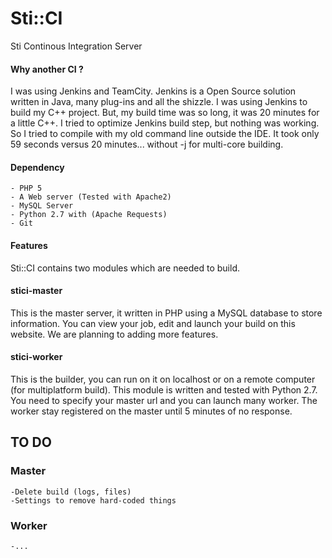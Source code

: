 Sti::CI
==========
Sti Continous Integration Server

#### Why another CI ?

I was using Jenkins and TeamCity. 
Jenkins is a Open Source solution written in Java, many plug-ins and all the shizzle. 
I was using Jenkins to build my C++ project.
But, my build time was so long, it was 20 minutes for a little C++.
I tried to optimize Jenkins build step, but nothing was working.
So I tried to compile with my old command line outside the IDE.
It took only 59 seconds versus 20 minutes... without -j for multi-core building.


#### Dependency

	- PHP 5
	- A Web server (Tested with Apache2)
	- MySQL Server
	- Python 2.7 with (Apache Requests)
	- Git

	
#### Features

Sti::CI contains two modules which are needed to build.


#### stici-master

This is the master server, it written in PHP using a MySQL database to store information.
You can view your job, edit and launch your build on this website. We are planning to adding more features.


#### stici-worker

This is the builder, you can run on it on localhost or on a remote computer (for multiplatform build).
This module is written and tested with Python 2.7. You need to specify your master url and you can launch many worker.
The worker stay registered on the master until 5 minutes of no response.


## TO DO

### Master

	-Delete build (logs, files)
	-Settings to remove hard-coded things

### Worker

	-...
	
	